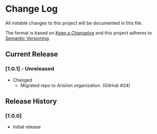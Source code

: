 # Change Log

All notable changes to this project will be documented in this file.

The format is based on [Keep a Changelog](http://keepachangelog.com/)
and this project adheres to [Semantic Versioning](http://semver.org/).

## Current Release

### [1.0.1] - Unreleased

- Changed
  - Migrated repo to Arisilon organization. (GitHub #24)

## Release History

### [1.0.0]

- Initial release
